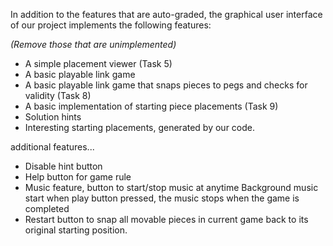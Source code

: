 In addition to the features that are auto-graded, the graphical user interface
of our project implements the following features:

*(Remove those that are unimplemented)*

 - A simple placement viewer (Task 5)
 - A basic playable link game
 - A basic playable link game that snaps pieces to pegs and checks for validity (Task 8)
 - A basic implementation  of starting piece placements (Task 9)
 - Solution hints
 - Interesting starting placements, generated by our code.

additional features...
 - Disable hint button
 - Help button for game rule
 - Music feature, button to start/stop music at anytime
   Background music start when play button pressed, the music stops when the game is completed
 - Restart button to snap all movable pieces in current game back to its original starting position.



